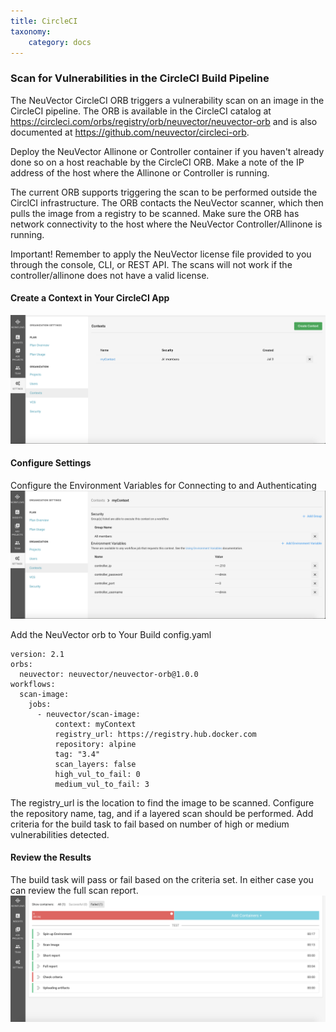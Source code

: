 ```yaml
---
title: CircleCI
taxonomy:
    category: docs
---
```


### Scan for Vulnerabilities in the CircleCI Build Pipeline

The NeuVector CircleCI ORB triggers a vulnerability scan on an image in the CircleCI pipeline. The ORB is available in the CircleCI catalog at https://circleci.com/orbs/registry/orb/neuvector/neuvector-orb and is also documented at https://github.com/neuvector/circleci-orb.

Deploy the NeuVector Allinone or Controller container if you haven't already done so on a host reachable by the CircleCI ORB. Make a note of the IP address of the host where the Allinone or Controller is running.

The current ORB supports triggering the scan to be performed outside the CirclCI infrastructure. The ORB contacts the NeuVector scanner, which then pulls the image from a registry to be scanned. Make sure the ORB has network connectivity to the host where the NeuVector Controller/Allinone is running.

Important! Remember to apply the NeuVector license file provided to you through the console, CLI, or REST API. The scans will not work if the controller/allinone does not have a valid license.

#### Create a Context in Your CircleCI App
![context](context.png)

#### Configure Settings 
Configure the Environment Variables for Connecting to and Authenticating
![settings](circleci_settings.png)

Add the NeuVector orb to Your Build config.yaml
```
version: 2.1
orbs:
  neuvector: neuvector/neuvector-orb@1.0.0
workflows:
  scan-image:
    jobs:
      - neuvector/scan-image:
          context: myContext
          registry_url: https://registry.hub.docker.com
          repository: alpine
          tag: "3.4"
          scan_layers: false
          high_vul_to_fail: 0
          medium_vul_to_fail: 3
```
The registry_url is the location to find the image to be scanned. Configure the repository name, tag, and if a layered scan should be performed. Add criteria for the build task to fail based on number of high or medium vulnerabilities detected.

#### Review the Results
The build task will pass or fail based on the criteria set. In either case you can review the full scan report.
![fail](circleci_fail.png)


